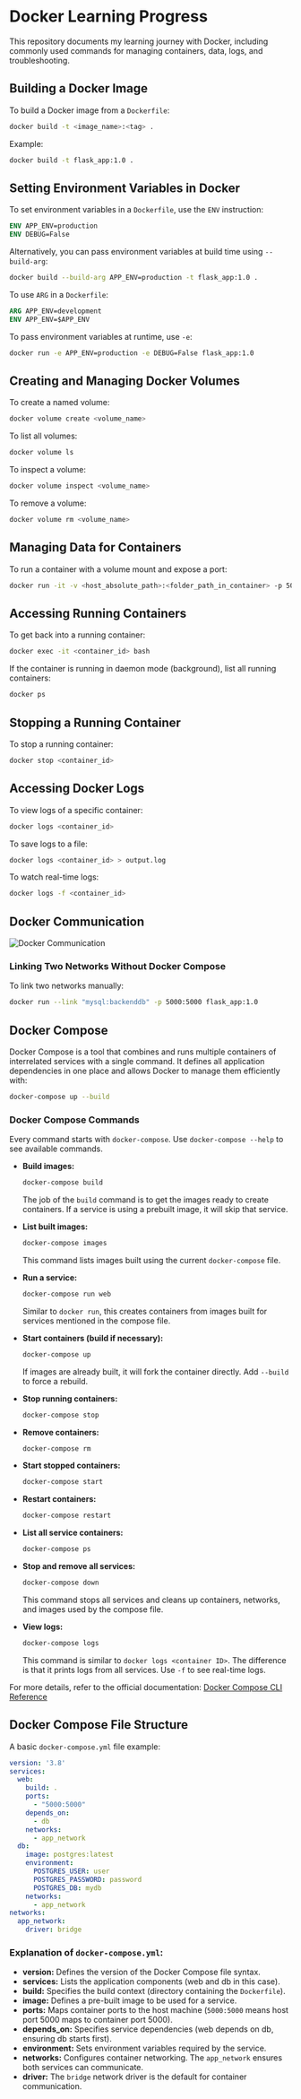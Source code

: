 # Docker Learning Progress

This repository documents my learning journey with Docker, including commonly used commands for managing containers, data, logs, and troubleshooting.

## Building a Docker Image
To build a Docker image from a `Dockerfile`:
```sh
docker build -t <image_name>:<tag> .
```
Example:
```sh
docker build -t flask_app:1.0 .
```

## Setting Environment Variables in Docker
To set environment variables in a `Dockerfile`, use the `ENV` instruction:
```dockerfile
ENV APP_ENV=production
ENV DEBUG=False
```
Alternatively, you can pass environment variables at build time using `--build-arg`:
```sh
docker build --build-arg APP_ENV=production -t flask_app:1.0 .
```
To use `ARG` in a `Dockerfile`:
```dockerfile
ARG APP_ENV=development
ENV APP_ENV=$APP_ENV
```
To pass environment variables at runtime, use `-e`:
```sh
docker run -e APP_ENV=production -e DEBUG=False flask_app:1.0
```

## Creating and Managing Docker Volumes
To create a named volume:
```sh
docker volume create <volume_name>
```
To list all volumes:
```sh
docker volume ls
```
To inspect a volume:
```sh
docker volume inspect <volume_name>
```
To remove a volume:
```sh
docker volume rm <volume_name>
```

## Managing Data for Containers
To run a container with a volume mount and expose a port:
```sh
docker run -it -v <host_absolute_path>:<folder_path_in_container> -p 5000:5000 flask_app:1.0
```

## Accessing Running Containers
To get back into a running container:
```sh
docker exec -it <container_id> bash
```
If the container is running in daemon mode (background), list all running containers:
```sh
docker ps
```

## Stopping a Running Container
To stop a running container:
```sh
docker stop <container_id>
```

## Accessing Docker Logs
To view logs of a specific container:
```sh
docker logs <container_id>
```
To save logs to a file:
```sh
docker logs <container_id> > output.log
```
To watch real-time logs:
```sh
docker logs -f <container_id>
```

## Docker Communication
![Docker Communication](./docker_communication.png)

### Linking Two Networks Without Docker Compose
To link two networks manually:
```sh
docker run --link "mysql:backenddb" -p 5000:5000 flask_app:1.0
```

## Docker Compose
Docker Compose is a tool that combines and runs multiple containers of interrelated services with a single command. It defines all application dependencies in one place and allows Docker to manage them efficiently with:
```sh
docker-compose up --build
```

### Docker Compose Commands
Every command starts with `docker-compose`. Use `docker-compose --help` to see available commands.

- **Build images:**
  ```sh
  docker-compose build
  ```
  The job of the `build` command is to get the images ready to create containers. If a service is using a prebuilt image, it will skip that service.

- **List built images:**
  ```sh
  docker-compose images
  ```
  This command lists images built using the current `docker-compose` file.

- **Run a service:**
  ```sh
  docker-compose run web
  ```
  Similar to `docker run`, this creates containers from images built for services mentioned in the compose file.

- **Start containers (build if necessary):**
  ```sh
  docker-compose up
  ```
  If images are already built, it will fork the container directly. Add `--build` to force a rebuild.

- **Stop running containers:**
  ```sh
  docker-compose stop
  ```

- **Remove containers:**
  ```sh
  docker-compose rm
  ```

- **Start stopped containers:**
  ```sh
  docker-compose start
  ```

- **Restart containers:**
  ```sh
  docker-compose restart
  ```

- **List all service containers:**
  ```sh
  docker-compose ps
  ```

- **Stop and remove all services:**
  ```sh
  docker-compose down
  ```
  This command stops all services and cleans up containers, networks, and images used by the compose file.

- **View logs:**
  ```sh
  docker-compose logs
  ```
  This command is similar to `docker logs <container ID>`. The difference is that it prints logs from all services. Use `-f` to see real-time logs.

For more details, refer to the official documentation: [Docker Compose CLI Reference](https://docs.docker.com/reference/cli/docker/compose/)

## Docker Compose File Structure
A basic `docker-compose.yml` file example:
```yaml
version: '3.8'
services:
  web:
    build: .
    ports:
      - "5000:5000"
    depends_on:
      - db
    networks:
      - app_network
  db:
    image: postgres:latest
    environment:
      POSTGRES_USER: user
      POSTGRES_PASSWORD: password
      POSTGRES_DB: mydb
    networks:
      - app_network
networks:
  app_network:
    driver: bridge
```

### Explanation of `docker-compose.yml`:
- **version:** Defines the version of the Docker Compose file syntax.
- **services:** Lists the application components (web and db in this case).
- **build:** Specifies the build context (directory containing the `Dockerfile`).
- **image:** Defines a pre-built image to be used for a service.
- **ports:** Maps container ports to the host machine (`5000:5000` means host port 5000 maps to container port 5000).
- **depends_on:** Specifies service dependencies (web depends on db, ensuring db starts first).
- **environment:** Sets environment variables required by the service.
- **networks:** Configures container networking. The `app_network` ensures both services can communicate.
- **driver:** The `bridge` network driver is the default for container communication.

